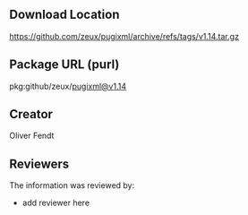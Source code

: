 ## Download Location

https://github.com/zeux/pugixml/archive/refs/tags/v1.14.tar.gz

## Package URL (purl)

pkg:github/zeux/pugixml@v1.14

## Creator

Oliver Fendt

## Reviewers

The information was reviewed by:

* add reviewer here
